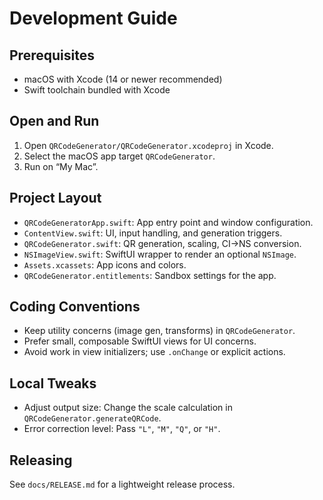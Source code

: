 # Development Guide

## Prerequisites

- macOS with Xcode (14 or newer recommended)
- Swift toolchain bundled with Xcode

## Open and Run

1. Open `QRCodeGenerator/QRCodeGenerator.xcodeproj` in Xcode.
2. Select the macOS app target `QRCodeGenerator`.
3. Run on “My Mac”.

## Project Layout

- `QRCodeGeneratorApp.swift`: App entry point and window configuration.
- `ContentView.swift`: UI, input handling, and generation triggers.
- `QRCodeGenerator.swift`: QR generation, scaling, CI→NS conversion.
- `NSImageView.swift`: SwiftUI wrapper to render an optional `NSImage`.
- `Assets.xcassets`: App icons and colors.
- `QRCodeGenerator.entitlements`: Sandbox settings for the app.

## Coding Conventions

- Keep utility concerns (image gen, transforms) in `QRCodeGenerator`.
- Prefer small, composable SwiftUI views for UI concerns.
- Avoid work in view initializers; use `.onChange` or explicit actions.

## Local Tweaks

- Adjust output size: Change the scale calculation in `QRCodeGenerator.generateQRCode`.
- Error correction level: Pass `"L"`, `"M"`, `"Q"`, or `"H"`.

## Releasing

See `docs/RELEASE.md` for a lightweight release process.

